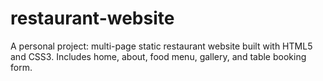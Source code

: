 # restaurant-website
A personal project: multi-page static restaurant website built with HTML5 and CSS3. Includes home, about, food menu, gallery, and table booking form.
